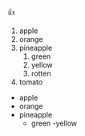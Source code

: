 :+1:
1. apple
2. orange
3. pineapple
   1. green
   2. yellow
   3. rotten
3. tomato


- apple
- orange
- pineapple
  - green
  -yellow
  
